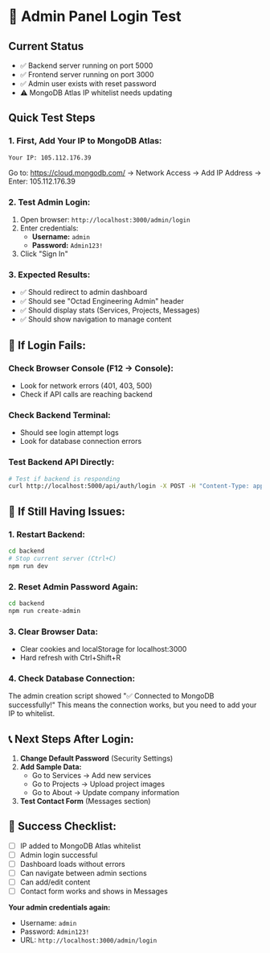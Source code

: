 # 🔐 Admin Panel Login Test

## Current Status
- ✅ Backend server running on port 5000
- ✅ Frontend server running on port 3000
- ✅ Admin user exists with reset password
- ⚠️  MongoDB Atlas IP whitelist needs updating

## Quick Test Steps

### 1. **First, Add Your IP to MongoDB Atlas:**
   ```
   Your IP: 105.112.176.39
   ```
   Go to: https://cloud.mongodb.com/
   → Network Access → Add IP Address → Enter: 105.112.176.39

### 2. **Test Admin Login:**
   1. Open browser: `http://localhost:3000/admin/login`
   2. Enter credentials:
      - **Username:** `admin`
      - **Password:** `Admin123!`
   3. Click "Sign In"

### 3. **Expected Results:**
   - ✅ Should redirect to admin dashboard
   - ✅ Should see "Octad Engineering Admin" header
   - ✅ Should display stats (Services, Projects, Messages)
   - ✅ Should show navigation to manage content

## 🐛 If Login Fails:

### Check Browser Console (F12 → Console):
- Look for network errors (401, 403, 500)
- Check if API calls are reaching backend

### Check Backend Terminal:
- Should see login attempt logs
- Look for database connection errors

### Test Backend API Directly:
```bash
# Test if backend is responding
curl http://localhost:5000/api/auth/login -X POST -H "Content-Type: application/json" -d "{\"username\":\"admin\",\"password\":\"Admin123!\"}"
```

## 🔄 If Still Having Issues:

### 1. **Restart Backend:**
```bash
cd backend
# Stop current server (Ctrl+C)
npm run dev
```

### 2. **Reset Admin Password Again:**
```bash
cd backend
npm run create-admin
```

### 3. **Clear Browser Data:**
- Clear cookies and localStorage for localhost:3000
- Hard refresh with Ctrl+Shift+R

### 4. **Check Database Connection:**
The admin creation script showed "✅ Connected to MongoDB successfully!" 
This means the connection works, but you need to add your IP to whitelist.

## 📞 Next Steps After Login:

1. **Change Default Password** (Security Settings)
2. **Add Sample Data:**
   - Go to Services → Add new services
   - Go to Projects → Upload project images
   - Go to About → Update company information
3. **Test Contact Form** (Messages section)

## 🚀 Success Checklist:

- [ ] IP added to MongoDB Atlas whitelist
- [ ] Admin login successful
- [ ] Dashboard loads without errors
- [ ] Can navigate between admin sections
- [ ] Can add/edit content
- [ ] Contact form works and shows in Messages

**Your admin credentials again:**
- Username: `admin`  
- Password: `Admin123!`
- URL: `http://localhost:3000/admin/login`